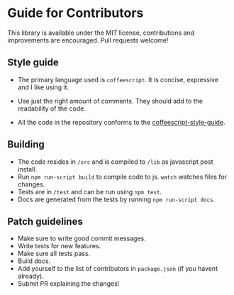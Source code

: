 Guide for Contributors
======================

This library is available under the MIT license, contributions and improvements are encouraged.
Pull requests welcome!

Style guide
-----------

* The primary language used is `coffeescript`.
  It is concise, expressive and I like using it.

* Use just the right amount of comments.
  They should add to the readability of the code.

* All the code in the repository conforms to the [coffeescript-style-guide](http://github.com/polarmobile/coffeescript-style-guide).

Building
--------

* The code resides in `/src` and is compiled to `/lib` as javascript post install.
* Run `npm run-script build` to compile code to js. `watch` watches files for changes.
* Tests are in `/test` and can be run using `npm test`.
* Docs are generated from the tests by running `npm run-script docs`.

Patch guidelines
----------------

* Make sure to write good commit messages.
* Write tests for new features.
* Make sure all tests pass.
* Build docs.
* Add yourself to the list of contributors in `package.json` (if you havent already).
* Submit PR explaining the changes!
